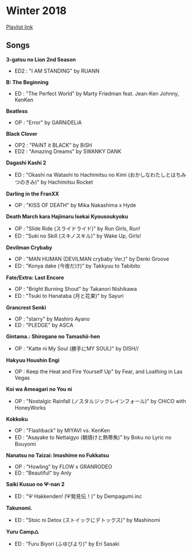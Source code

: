# Winter 2018

[Playlist link](https://open.spotify.com/user/fz230568w0ccmom2dg3zvxq1h/playlist/5IZtmxmFIX0Ml3ONhOSeXK)

## Songs

**3-gatsu no Lion 2nd Season**
* ED2 : "I AM STANDING" by RUANN

**B: The Beginning**
* ED : "The Perfect World" by Marty Friedman feat. Jean-Ken Johnny, KenKen

**Beatless**
* OP : "Error" by GARNiDELiA

**Black Clover**
* OP2 : "PAiNT it BLACK" by BiSH
* ED2 : "Amazing Dreams" by SWANKY DANK

**Dagashi Kashi 2**
* ED : "Okashi na Watashi to Hachimitsu no Kimi (おかしなわたしとはちみつのきみ)" by Hachimitsu Rocket

**Darling in the FranXX**
* OP : "KISS OF DEATH" by Mika Nakashima x Hyde

**Death March kara Hajimaru Isekai Kyousoukyoku**
* OP : "Slide Ride (スライドライド)" by Run Girls, Run!
* ED : "Suki no Skill (スキノスキル)" by Wake Up, Girls!

**Devilman Crybaby**
* OP : "MAN HUMAN (DEVILMAN crybaby Ver.)" by Denki Groove
* ED : "Konya dake (今夜だけ)" by Takkyuu to Tabibito

**Fate/Extra: Last Encore**
* OP : "Bright Burning Shout" by Takanori Nishikawa
* ED : "Tsuki to Hanataba (月と花束)" by Sayuri

**Grancrest Senki**
* OP : "starry" by Mashiro Ayano
* ED : "PLEDGE" by ASCA

**Gintama.: Shirogane no Tamashii-hen**
* OP : "Katte ni My Soul (勝手にMY SOUL)" by DISH//

**Hakyuu Houshin Engi**
* OP : Keep the Heat and Fire Yourself Up" by Fear, and Loathing in Las Vegas

**Koi wa Ameagari no You ni**
* OP : "Nostalgic Rainfall (ノスタルジックレインフォール)" by CHiCO with HoneyWorks

**Kokkoku**
* OP : "Flashback" by MIYAVI vs. KenKen
* ED : "Asayake to Nettaigyo (朝焼けと熱帯魚)" by Boku no Lyric no Bouyomi

**Nanatsu no Taizai: Imashime no Fukkatsu**
* OP : "Howling" by FLOW x GRANRODEO
* ED : "Beautiful" by Anly

**Saiki Kusuo no Ψ-nan 2**
* ED : "Ψ Hakkenden! (Ψ発見伝！)" by Dempagumi.inc

**Takunomi.**
* ED : "Stoic ni Detox (ストイックにデトックス)" by Mashinomi

**Yuru Camp△**
* ED : "Furu Biyori (ふゆびより)" by Eri Sasaki